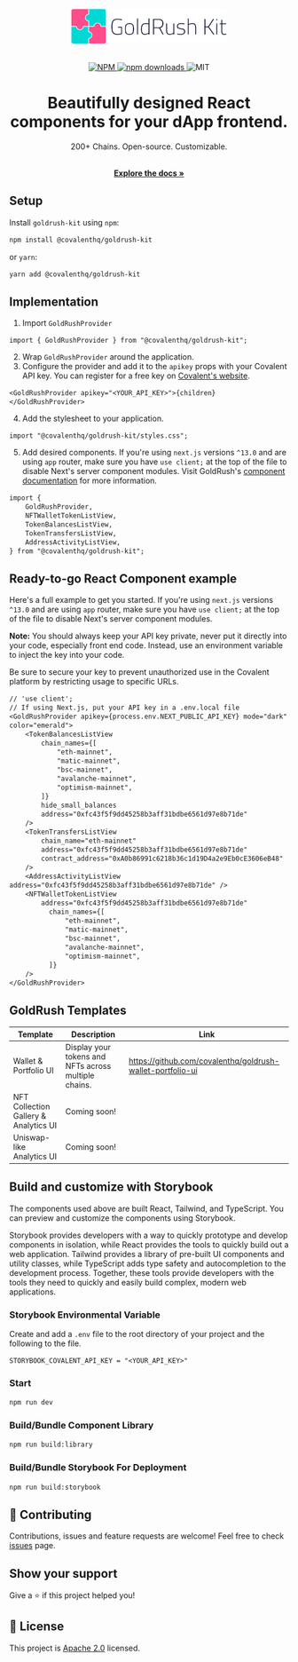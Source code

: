 <div align="center">
  <a href="https://www.covalenthq.com/products/goldrush/" target="_blank">
  <picture>
    <source media="(prefers-color-scheme: dark)" srcset="https://raw.githubusercontent.com/covalenthq/goldrush-kit/main/goldrush-kit-logo.png">
    <img alt="GoldRush Kit Logo" src="https://raw.githubusercontent.com/covalenthq/goldrush-kit/main/goldrush-kit-logo.png" width="280"/>
  </picture>
  </a>
</div>

<br/>

<p align="center">
  <a href="https://www.npmjs.com/package/@covalenthq/goldrush-kit">
    <img src="https://img.shields.io/npm/v/@covalenthq/goldrush-kit" alt="NPM">
  </a>
  <a href="https://www.npmjs.com/package/@covalenthq/goldrush-kit">
    <img src="https://img.shields.io/npm/dm/@covalenthq/goldrush-kit" alt="npm downloads">
  </a>
  <img src="https://img.shields.io/github/license/covalenthq/goldrush-kit" alt="MIT">
</p>

<h1 align="center">Beautifully designed React components for your dApp frontend.</h1>

<div align="center">
200+ Chains. Open-source. Customizable.
</div>

  <p align="center">
    <br />
    <a href="https://www.covalenthq.com/docs/unified-api/goldrush/kit/gold-rush-provider/" rel="dofollow"><strong>Explore the docs »</strong></a>
    <br />
</p>

## Setup

Install `goldrush-kit` using `npm`:

```bash
npm install @covalenthq/goldrush-kit
```

or `yarn`:

```bash
yarn add @covalenthq/goldrush-kit
```

## Implementation

1. Import `GoldRushProvider`

```tsx
import { GoldRushProvider } from "@covalenthq/goldrush-kit";
```

2. Wrap `GoldRushProvider` around the application.
3. Configure the provider and add it to the `apikey` props with your Covalent API key. You can register for a free key on [Covalent's website](https://www.covalenthq.com).

```tsx
<GoldRushProvider apikey="<YOUR_API_KEY>">{children}</GoldRushProvider>
```

4. Add the stylesheet to your application.

```tsx
import "@covalenthq/goldrush-kit/styles.css";
```

5. Add desired components. If you're using `next.js` versions `^13.0` and are using `app` router, make sure you have `use client;` at the top of the file to disable Next's server component modules. Visit GoldRush's [component documentation](https://www.covalenthq.com/docs/unified-api/goldrush/kit/gold-rush-provider/) for more information.

```tsx
import {
    GoldRushProvider,
    NFTWalletTokenListView,
    TokenBalancesListView,
    TokenTransfersListView,
    AddressActivityListView,
} from "@covalenthq/goldrush-kit";
```

## Ready-to-go React Component example

Here's a full example to get you started. If you're using `next.js` versions `^13.0` and are using `app` router, make sure you have `use client;` at the top of the file to disable Next's server component modules.

**Note:** You should always keep your API key private, never put it directly into your code, especially front end code. Instead, use an environment variable to inject the key into your code.

Be sure to secure your key to prevent unauthorized use in the Covalent platform by restricting usage to specific URLs.

```tsx
// 'use client'; 
// If using Next.js, put your API key in a .env.local file
<GoldRushProvider apikey={process.env.NEXT_PUBLIC_API_KEY} mode="dark" color="emerald">
    <TokenBalancesListView
        chain_names={[
            "eth-mainnet",
            "matic-mainnet",
            "bsc-mainnet",
            "avalanche-mainnet",
            "optimism-mainnet",
        ]}
        hide_small_balances
        address="0xfc43f5f9dd45258b3aff31bdbe6561d97e8b71de"
    />
    <TokenTransfersListView
        chain_name="eth-mainnet"
        address="0xfc43f5f9dd45258b3aff31bdbe6561d97e8b71de"
        contract_address="0xA0b86991c6218b36c1d19D4a2e9Eb0cE3606eB48"
    />
    <AddressActivityListView address="0xfc43f5f9dd45258b3aff31bdbe6561d97e8b71de" />
    <NFTWalletTokenListView
        address="0xfc43f5f9dd45258b3aff31bdbe6561d97e8b71de"
          chain_names={[
              "eth-mainnet",
              "matic-mainnet",
              "bsc-mainnet",
              "avalanche-mainnet",
              "optimism-mainnet",
          ]}
    />
</GoldRushProvider>
```

## GoldRush Templates

|Template|Description|Link|
|---|---|---|
|Wallet & Portfolio UI|Display your tokens and NFTs across multiple chains.|https://github.com/covalenthq/goldrush-wallet-portfolio-ui|
|NFT Collection Gallery & Analytics UI|Coming soon!||
|Uniswap-like Analytics UI|Coming soon!||


## Build and customize with Storybook

The components used above are built React, Tailwind, and TypeScript. You can preview and customize the components using Storybook.

Storybook provides developers with a way to quickly prototype and develop components in isolation, while React provides the tools to quickly build out a web application. Tailwind provides a library of pre-built UI components and utility classes, while TypeScript adds type safety and autocompletion to the development process. Together, these tools provide developers with the tools they need to quickly and easily build complex, modern web applications.

### Storybook Environmental Variable

Create and add a `.env` file to the root directory of your project and the following to the file.

```
STORYBOOK_COVALENT_API_KEY = "<YOUR_API_KEY>"
```

### Start

```bash
npm run dev
```

### Build/Bundle Component Library

```bash
npm run build:library
```

### Build/Bundle Storybook For Deployment

```bash
npm run build:storybook
```

## 🤝 Contributing

Contributions, issues and feature requests are welcome!
Feel free to check <a href="https://github.com/covalenthq/goldrush-kit/issues">issues</a> page.

## Show your support

Give a ⭐️ if this project helped you!



## 📝 License

This project is <a href="https://github.com/covalenthq/goldrush-kit/blob/main/LICENSE">Apache 2.0</a> licensed.

